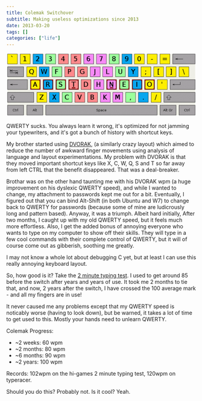 ```yaml
---
title: Colemak Switchover
subtitle: Making useless optimizations since 2013
date: 2013-03-20
tags: []
categories: ["life"]
---
```


![colemak finger layout](/imgs/colemak.png)

<!--more-->

QWERTY sucks. You always learn it wrong, it's optimized for not jamming your typewriters, and it's got a bunch of history with shortcut keys.

My brother started using [DVORAK](http://en.wikipedia.org/wiki/Dvorak_Simplified_Keyboard#Comparison_of_the_QWERTY_and_Dvorak_layouts), (a similarly crazy layout) which aimed to reduce the number of awkward finger movements using analysis of language and layout experimentations. My problem with DVORAK is that they moved important shortcut keys like X, C, W, Q, S and T so far away from left CTRL that the benefit disappeared. That was a deal-breaker.

Brothar was on the other hand taunting me with his DVORAK wpm (a huge improvement on his dyslexic QWERTY speed), and while I wanted to change, my attachment to passwords kept me out for a bit. Eventually, I figured out that you can bind Alt-Shift (in both Ubuntu and W7) to change back to QWERTY for passwords (because some of mine are ludicrously long and pattern based). Anyway, it was a triumph. Albeit hard initially, After two months, I caught up with my old QWERTY speed, but it feels much more effortless. Also, I get the added bonus of annoying everyone who wants to type on my computer to show off their skills. They will type in a few cool commands with their complete control of QWERTY, but it will of course come out as gibberish, soothing me greatly.

I may not know a whole lot about debugging C yet, but at least I can use this really annoying keyboard layout.

So, how good is it? Take the [2 minute typing test](http://hi-games.net/typing-test/). I used to get around 85 before the switch after years and years of use. It took me 2 months to tie that, and now, 2 years after the switch, I have crossed the 100 average mark - and all my fingers are in use!

It never caused me any problems except that my QWERTY speed is noticably worse (having to look down), but be warned, it takes a lot of time to get used to this. Mostly your hands need to unlearn QWERTY.

Colemak Progress:

- ~2 weeks:  60 wpm
- ~2 months: 80 wpm
- ~6 months: 90 wpm
- ~2 years: 100 wpm

Records: 102wpm on the hi-games 2 minute typing test, 120wpm on typeracer.

Should you do this? Probably not. Is it cool? Yeah.

